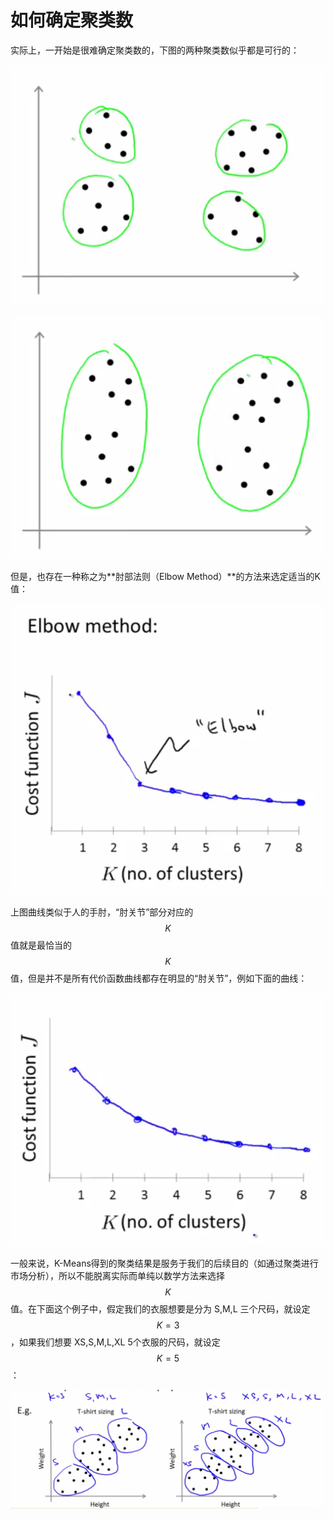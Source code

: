 # 如何确定聚类数

实际上，一开始是很难确定聚类数的，下图的两种聚类数似乎都是可行的：

![聚类数1](../attachments/聚类数1.png)

![聚类数2](../attachments/聚类数2.png)

但是，也存在一种称之为**肘部法则（Elbow Method）**的方法来选定适当的K值：

![肘部法则](../attachments/肘部法则.png)

上图曲线类似于人的手肘，“肘关节”部分对应的$$K$$值就是最恰当的$$K$$值，但是并不是所有代价函数曲线都存在明显的“肘关节”，例如下面的曲线：

![没有肘](../attachments/没有肘.png)

一般来说，K-Means得到的聚类结果是服务于我们的后续目的（如通过聚类进行市场分析），所以不能脱离实际而单纯以数学方法来选择$$K$$值。在下面这个例子中，假定我们的衣服想要是分为 S,M,L 三个尺码，就设定 $$K=3$$ ，如果我们想要 XS,S,M,L,XL 5个衣服的尺码，就设定 $$K=5$$：

![服饰大小](../attachments/服饰大小.png)

